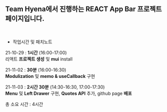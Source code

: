 ## Team Hyena에서 진행하는 REACT App Bar 프로젝트 페이지입니다.

<br>

- 작업시간 및 패치노트

21-10-29 : **1시간** (16:00-17:00)
<br>
리액트 **프로젝트 생성** 및 **mui** install
<br>

21-11-02 : **30분** (16:00-16:30)
<br>
**Modulization** 및 **memo & useCallback** 구현
<br>

21-11-03 : **2시간 30분** (14:30-16:30, 17:00-17:30)
<br>
**Menu** 및 **Left Drawer** 구현, **Quotes API** 추가, github page **배포**
<br>

총 소요 시간 : 4시간
